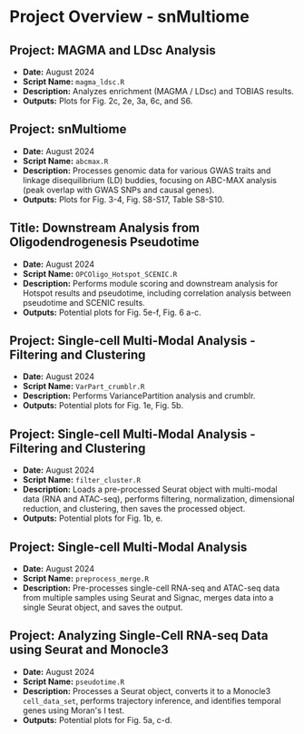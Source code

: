 # Project Overview - snMultiome

## Project: MAGMA and LDsc Analysis
- **Date:** August 2024
- **Script Name:** `magma_ldsc.R`
- **Description:** Analyzes enrichment (MAGMA / LDsc) and TOBIAS results.
- **Outputs:** Plots for Fig. 2c, 2e, 3a, 6c, and S6.

## Project: snMultiome
- **Date:** August 2024
- **Script Name:** `abcmax.R`
- **Description:** Processes genomic data for various GWAS traits and linkage disequilibrium (LD) buddies, focusing on ABC-MAX analysis (peak overlap with GWAS SNPs and causal genes).
- **Outputs:** Plots for Fig. 3-4, Fig. S8-S17, Table S8-S10.

## Title: Downstream Analysis from Oligodendrogenesis Pseudotime
- **Date:** August 2024
- **Script Name:** `OPCOligo_Hotspot_SCENIC.R`
- **Description:** Performs module scoring and downstream analysis for Hotspot results and pseudotime, including correlation analysis between pseudotime and SCENIC results.
- **Outputs:** Potential plots for Fig. 5e-f, Fig. 6 a-c.

## Project: Single-cell Multi-Modal Analysis - Filtering and Clustering
- **Date:** August 2024
- **Script Name:** `VarPart_crumblr.R`
- **Description:** Performs VariancePartition analysis and crumblr.
- **Outputs:** Potential plots for Fig. 1e, Fig. 5b.

## Project: Single-cell Multi-Modal Analysis - Filtering and Clustering
- **Date:** August 2024
- **Script Name:** `filter_cluster.R`
- **Description:** Loads a pre-processed Seurat object with multi-modal data (RNA and ATAC-seq), performs filtering, normalization, dimensional reduction, and clustering, then saves the processed object.
- **Outputs:** Potential plots for Fig. 1b, e.

## Project: Single-cell Multi-Modal Analysis
- **Date:** August 2024
- **Script Name:** `preprocess_merge.R`
- **Description:** Pre-processes single-cell RNA-seq and ATAC-seq data from multiple samples using Seurat and Signac, merges data into a single Seurat object, and saves the output.

## Project: Analyzing Single-Cell RNA-seq Data using Seurat and Monocle3
- **Date:** August 2024
- **Script Name:** `pseudotime.R`
- **Description:** Processes a Seurat object, converts it to a Monocle3 `cell_data_set`, performs trajectory inference, and identifies temporal genes using Moran's I test.
- **Outputs:** Potential plots for Fig. 5a, c-d.
